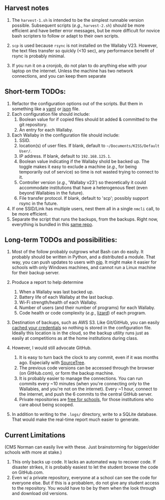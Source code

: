 ## Harvest notes

1. The `harvest-1.sh` is intended to be the simplest runnable version possible.  Subsequent scripts (*e.g.*, `harvest-2.sh`) should be more efficient and have better error messages, but be more difficult for novice bash scripters to follow or adapt to their own scripts.

1. `scp` is used because `rsync` is not installed on the Wallaby V23.  However, the text files transfer so quickly (<10 sec), any performance benefit of rsync is probably minimal.

1. If you run it on a cronjob, do not plan to do anything else with your laptop on the internet.  Unless the machine has two network connections, and you can keep them separate

## Short-term TODOs:

1. Refactor the configuration options out of the scripts.  But them in something like a [yaml](http://www.yaml.org/start.html) or [json](http://www.json.org/) file.
1. Each configuration file should include:
    1. Boolean value for if copied files should bt added & committed to the git repository.
    1. An entry for each Wallaby.
1. Each Wallaby in the configuration file should include:
    1. SSID.
    1. location(s) of user files.  If blank, default to `~/Documents/KISS/Default User/`.
    1. IP address.  If blank, default to `192.168.125.1`.
    1. Boolean value indicating if the Wallaby shold be backed up.  The toggle makes it easy to exclude a machine (*e.g.*, for being temporarily out of service) so time is not wasted trying to connect to it.    
    1. Controller version (*e.g.*, 'Wallaby v23') so theoretically it could accommodate institutions that have a heterogenous fleet (even beyond Wallabies in the future).
    1. File transfer protocol.  If blank, default to 'scp'; possibly support rsync in the future.
1. If one SSID/Link has multiple users, nest them all in a single `nmcli` call, to be more efficient.
1. Separate the script that runs the backups, from the backups.  Right now, everything is bundled in this [same repo](https://github.com/wibeasley/cms-norman-jbc-2016).

## Long-term TODOs and possibilities:

1. Most of the follow probably outgrows what Bash can do easily.  It probably should be written in Python, and a distributed a module.  That way, you can push updates to users with [pip](https://pypi.python.org/pypi/pip).  It might make it easier for schools with only Windows machines, and cannot run a Linux machine for their backup server.

1. Produce a report to help determine
    1. When a Wallaby was last backed up.
    1. Battery life of each Wallaby at the last backup.
    1. Wi-Fi strength/health of each Wallaby.
    1. Number of users (and their number of programs) for each Wallaby.
    1. Code health or code complexity (*e.g.*, [lizard](https://github.com/terryyin/lizard)) of each program.
1. Destination of backups, such as AWS S3.  Like Git/GitHub, you can easily [cached your credentials](http://docs.aws.amazon.com/cli/latest/userguide/cli-chap-getting-started.html) so nothing is stored in the configuration file.  Ideally this location is in the cloud, so the backup utility runs just as easily at competitions as at the home institutions during class.  
    
1. However, I would still advocate GitHub. 
    1. It is easy to turn back the clock to any commit, even if it was months ago.  Especially with [SourceTree](https://www.sourcetreeapp.com/).
    1. The previous code versions can be accessed through the browser (on GitHub.com), or form the backup machine.
    1. It is probably easier to manage the connections.  You can run commits every ~10 minutes (when you're connecting only to the Wallabies, and you're not on the internet).  Every ~1 hour, connect to the internet, and push the 6 commits to the central GitHub server. 
    1. Private repositories are [free for schools](https://education.github.com/), for those institutions who care about being scooped.  
1. In addition to writing to the `.logs/` directory, write to a SQLite database.  That would make the real-time report much easier to generate.

## Current Limitations
(CMS Norman can easily live with these.  Just brainstorming for bigger/older schools with more at stake.)

1. This only backs up code.  It lacks an automated way to recover code.  If disaster strikes, it is probably easiest to let the student browse the code on GitHub.com.
1. Even w/ a private repository, everyone at a school can see the code for everyone else.  But if this is a probablem, do not give any student access to the repository.  You would have to be by them when the look through and download old versions.

